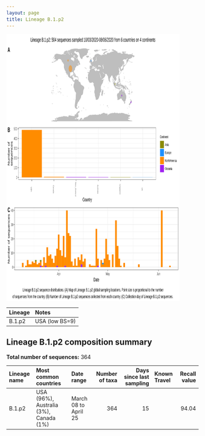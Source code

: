 ```yaml
---
layout: page
title: Lineage B.1.p2
---
```




<img src="../assets/images/B.1.p2.svg" alt="B.1.p2 lineage summary figure" width="90%" height="700px" />


| Lineage | Notes |
|:-----|:-----|
| B.1.p2 | USA (low BS=9) |

<h2>Lineage B.1.p2 composition summary </h2>

<strong>Total number of sequences:</strong> 364

| Lineage name | Most common countries | Date range | Number of taxa |  Days since last sampling | Known Travel | Recall value |
|:-----|:-----|:-------|-------:|-------:|:---------|--------:|
| B.1.p2 | USA (96%), Australia (3%), Canada (1%) | March 08 to April 25 | 364 | 15 |  | 94.04 |
